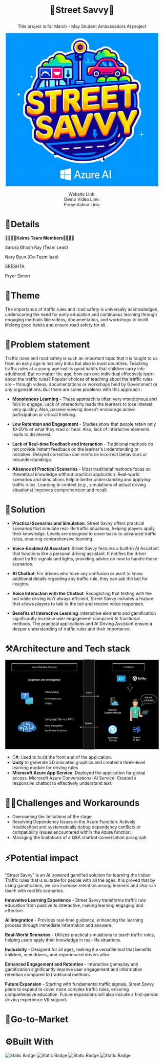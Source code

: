 
 
# <p align="center">🚙Street Savvy🚓
<p align="center">
This project is for March - May Student Ambassadors AI project <p align="center">
<img src="https://raw.githubusercontent.com/Kairos-MLSA/Street-Savvy/25442fa30cf57d6aeeb565cd9ead374acabcd14b/Assets/Street%20Savvy%20logo.%20The%20log.jpg" width="500px" height="500px" alt="logo"></img></p>
<p align="center">Website Link: <br>
Demo Video Link:<br>
Presentation Link:</p>


# 🙌Details  
👨‍🎓👩‍🎓**Kairos Team Members**👨‍🎓👩‍🎓<br>

Sarosij Ghosh Ray (Team Lead)

Nary Byun (Co-Team lead)

SRESHTA

Pryor Simon

#  📝Theme
The importance of traffic rules and road safety is universally acknowledged, underscoring the need for early education and continuous learning through engaging methods like videos, documentation, and workshops to instill lifelong good habits and ensure road safety for all.
# 🌵Problem statement
 Traffic rules and road safety is such an important topic that it is taught to us from an early age in not only India but also in most countries.
Teaching traffic rules at a young age instills good habits that children carry into adulthood. But no matter the age, how can one individual
effectively learn about the traffic rules? Popular choices of teaching about the traffic rules are – through videos, documentations or workshops
held by Government or any organizations. But there are some problems with this approach :

* **Monotonous Learning** – These approach is often very monotonous and fails to engage. Lack of interactivity leads the learners to lose interest
very quickly. Also, passive viewing doesn’t encourage active participation or critical thinking.

* **Low Retention and Engagement** - Studies show that people retain only 10-20% of what they read or hear. Also, lack of interactive elements
leads to disinterest.

* **Lack of Real-time Feedback and Interaction** - Traditional methods do not provide instant feedback on the learner's understanding or
mistakes. Delayed correction can reinforce incorrect behaviours or misunderstandings.

* **Absence of Practical Scenarios** - Most traditional methods focus on theoretical knowledge without practical application. Real-world
scenarios and simulations help in better understanding and applying traffic rules. Learning in context (e.g., simulations of actual driving
situations) improves comprehension and recall.
# 🔑Solution
* **Practical Scenarios and Simulation**:
Street Savvy offers practical scenarios that simulate real-life traffic situations, helping players apply their knowledge. Levels are designed to cover basic to advanced traffic rules, ensuring comprehensive learning.

* **Voice-Enabled AI Assistant**:
Street Savvy features a built-in AI Assistant that functions like a personal driving assistant. It notifies the driver about traffic signals and lights, providing advice on how to handle these scenarios.

* **AI Chatbot**:
For drivers who have any confusion or want to know additional details regarding any traffic rule, they can ask the bot for insights.

* **Voice Interaction with the Chatbot**:
Recognizing that texting with the bot while driving isn't always efficient, Street Savvy includes a feature that allows players to talk to the bot and receive voice responses.

* **Benefits of Interactive Learning**:
Interactive elements and gamification significantly increase user engagement compared to traditional methods. The practical applications and AI Driving Assistant ensure a deeper understanding of traffic rules and their importance.
# ⚒️Architecture and Tech stack
<img src="https://raw.githubusercontent.com/Kairos-MLSA/Street-Savvy/f1b30d166de28b1fefdc6a6783ea39e8f8fd5d60/Assets/Street_Savvy.png" ></img>

* C#: Used to build the front end of the application.
* **Unity** to generate 3D animated graphics and created a three-level learning module for driving rules
* **Microsoft Azure App Service**: Deployed the application for global access.
Microsoft Azure Conversational AI Service: Created a responsive chatbot to effectively understand text.
# 👩‍🏫Challenges and Workarounds
* Overcoming the limitations of the stage
* Resolving Dependency Issues in the Azure Function: Actively troubleshoot and systematically debug dependency conflicts or compatibility issues encountered within the Azure function.
* Managing the limitations of a Q&A chatbot conversation paragraph
    
# ⚡Potential impact
“Street Savvy” is an AI powered gamified solution for learning the Indian Traffic rules that is suitable for people with all the ages. It is proved that
by using gamification, we can increase retention among learners and also can teach with real life scenarios.

**Innovative Learning Experience** - Street Savvy transforms traffic rule education from passive to interactive, making learning engaging and
effective.

**AI Integration** - Provides real-time guidance, enhancing the learning process through immediate information and answers.

**Real-World Scenarios** - Utilizes practical simulations to teach traffic rules, helping users apply their knowledge in real-life situations.

**Inclusivity** - Designed for all ages, making it a versatile tool that benefits children, new drivers, and experienced drivers alike.

**Enhanced Engagement and Retention** - Interactive gameplay and gamification significantly improve user engagement and information
retention compared to traditional methods.

**Future Expansion** - Starting with fundamental traffic signals, Street Savvy plans to expand to cover more complex traffic rules, ensuring
comprehensive education. Future expansions will also include a first-person driving experience VR support.
# 🎯Go-to-Market


# ⚙️Built With


![Static Badge](https://img.shields.io/badge/Speach%20SDK%20-%20blue)
![Static Badge](https://img.shields.io/badge/Q%26A%20Bot%20-%20skyblue)
![Static Badge](https://img.shields.io/badge/c%23%20-%20purple)
![Static Badge](https://img.shields.io/badge/Unity%20-%20black)
